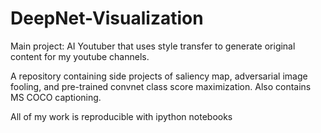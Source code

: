 # DeepNet-Visualization
Main project: AI Youtuber that uses style transfer to generate original content for my youtube channels.


A repository containing side projects of saliency map, adversarial image fooling, and pre-trained convnet class score maximization. Also contains MS COCO captioning.

All of my work is reproducible with ipython notebooks
